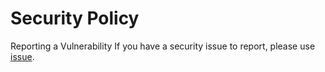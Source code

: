 # Security Policy
Reporting a Vulnerability
If you have a security issue to report, please use [issue](https://github.com/connectshark/nuxt-content-starter/issues/new).
